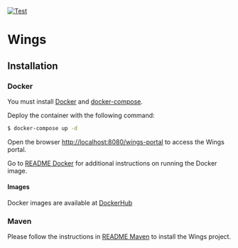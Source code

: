 [![Test](https://github.com/KnowledgeCaptureAndDiscovery/wings/actions/workflows/maven.yml/badge.svg)](https://github.com/KnowledgeCaptureAndDiscovery/wings/actions/workflows/maven.yml)

# Wings

## Installation

### Docker 

You must install [Docker](https://www.docker.com/) and [docker-compose](https://docs.docker.com/compose/install/).

Deploy the container with the following command:

```bash
$ docker-compose up -d
```


Open the browser [http://localhost:8080/wings-portal](http://localhost:8080/wings-portal) to access the Wings portal.


Go to [README Docker](wings-docker/) for additional instructions on running the Docker image.


#### Images

Docker images are available at [DockerHub](https://hub.docker.com/repository/docker/ikcap/wings)

### Maven

Please follow the instructions in [README Maven](docs/maven.md) to install the Wings project.
